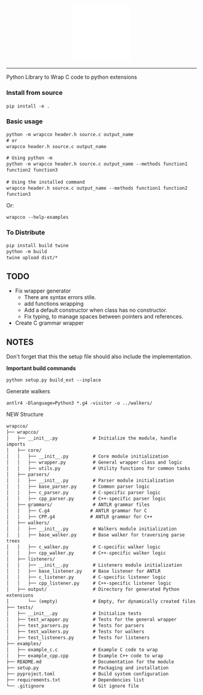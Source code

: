 <div align="center">
    <picture>
        <source media="(prefers-color-scheme: light)" srcset="/docs/logo_wrapc_light.svg">
        <img alt="wrapc.co logo" src="/docs/logo_wrapc_dark.svg" width="30%" height="30%">
    </picture>
</div>

---

Python Library to Wrap C code to python extensions

### Install from source
```
pip install -e .
```

### Basic usage


```
python -m wrapcco header.h source.c output_name
# or
wrapcco header.h source.c output_name
```

```
# Using python -m
python -m wrapcco header.h source.c output_name --methods function1 function2 function3

# Using the installed command
wrapcco header.h source.c output_name --methods function1 function2 function3
```

Or:
```
wrapcco --help-examples
```

### To Distribute
```
pip install build twine
python -m build
twine upload dist/*
```

## TODO
- Fix wrapper generator
    - There are syntax errors stile.
    - add functions wrapping
    - Add a default constructor when class has no constructor.
    - Fix typing, to manage spaces between pointers and references.
- Create C grammar wrapper


## NOTES
Don't forget that this the setup file should also include
the implementation.

**Important build commands**
```
python setup.py build_ext --inplace
```

Generate walkers
```
antlr4 -Dlanguage=Python3 *.g4 -visitor -o ../walkers/
```

NEW Structure
```
wrapcco/
├── wrapcco/
│   ├── __init__.py             # Initialize the module, handle imports
│   ├── core/
│   │   ├── __init__.py         # Core module initialization
│   │   ├── wrapper.py          # General wrapper class and logic
│   │   ├── utils.py            # Utility functions for common tasks
│   ├── parsers/
│   │   ├── __init__.py         # Parser module initialization
│   │   ├── base_parser.py      # Common parser logic
│   │   ├── c_parser.py         # C-specific parser logic
│   │   ├── cpp_parser.py       # C++-specific parser logic
│   ├── grammars/               # ANTLR grammar files
│   │   ├── C.g4               # ANTLR grammar for C
│   │   ├── CPP.g4             # ANTLR grammar for C++
│   ├── walkers/
│   │   ├── __init__.py         # Walkers module initialization
│   │   ├── base_walker.py      # Base walker for traversing parse trees
│   │   ├── c_walker.py         # C-specific walker logic
│   │   ├── cpp_walker.py       # C++-specific walker logic
│   ├── listeners/
│   │   ├── __init__.py         # Listeners module initialization
│   │   ├── base_listener.py    # Base listener for ANTLR
│   │   ├── c_listener.py       # C-specific listener logic
│   │   ├── cpp_listener.py     # C++-specific listener logic
│   ├── output/                 # Directory for generated Python extensions
│       └── (empty)             # Empty, for dynamically created files
├── tests/
│   ├── __init__.py             # Initialize tests
│   ├── test_wrapper.py         # Tests for the general wrapper
│   ├── test_parsers.py         # Tests for parsers
│   ├── test_walkers.py         # Tests for walkers
│   ├── test_listeners.py       # Tests for listeners
├── examples/
│   ├── example_c.c             # Example C code to wrap
│   ├── example_cpp.cpp         # Example C++ code to wrap
├── README.md                   # Documentation for the module
├── setup.py                    # Packaging and installation
├── pyproject.toml              # Build system configuration
├── requirements.txt            # Dependencies list
└── .gitignore                  # Git ignore file
```
